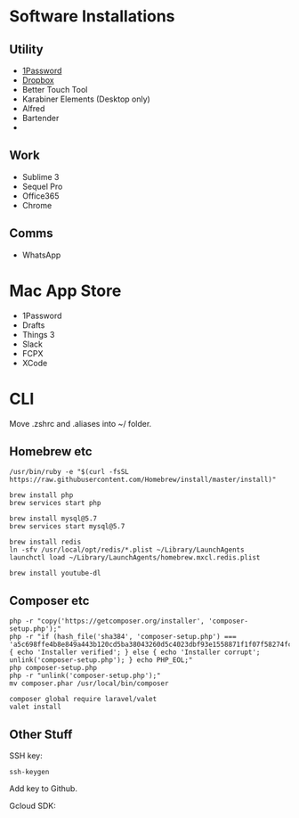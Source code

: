 # Software Installations

## Utility
- [1Password](https://1password.com/downloads/mac/)
- [Dropbox](https://www.dropbox.com/install)
- Better Touch Tool
- Karabiner Elements (Desktop only)
- Alfred
- Bartender
- 


## Work
- Sublime 3
- Sequel Pro
- Office365
- Chrome

## Comms
- WhatsApp

# Mac App Store
- 1Password
- Drafts
- Things 3
- Slack
- FCPX
- XCode

# CLI
Move .zshrc and .aliases into ~/ folder.


## Homebrew etc
```
/usr/bin/ruby -e "$(curl -fsSL https://raw.githubusercontent.com/Homebrew/install/master/install)"

brew install php
brew services start php

brew install mysql@5.7
brew services start mysql@5.7

brew install redis
ln -sfv /usr/local/opt/redis/*.plist ~/Library/LaunchAgents
launchctl load ~/Library/LaunchAgents/homebrew.mxcl.redis.plist

brew install youtube-dl

```

## Composer etc

```
php -r "copy('https://getcomposer.org/installer', 'composer-setup.php');"
php -r "if (hash_file('sha384', 'composer-setup.php') === 'a5c698ffe4b8e849a443b120cd5ba38043260d5c4023dbf93e1558871f1f07f58274fc6f4c93bcfd858c6bd0775cd8d1') { echo 'Installer verified'; } else { echo 'Installer corrupt'; unlink('composer-setup.php'); } echo PHP_EOL;"
php composer-setup.php
php -r "unlink('composer-setup.php');"
mv composer.phar /usr/local/bin/composer

composer global require laravel/valet
valet install
```

## Other Stuff
SSH key:

`ssh-keygen`

Add key to Github.

Gcloud SDK:


